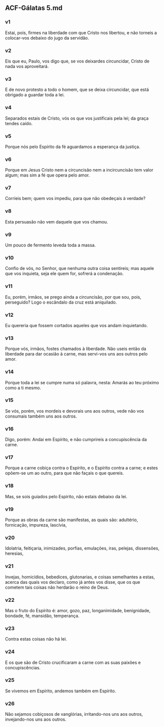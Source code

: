 ## ACF-Gálatas 5.md
### v1
 Estai, pois, firmes na liberdade com que Cristo nos libertou, e não torneis a colocar-vos debaixo do jugo da servidão.
### v2
 Eis que eu, Paulo, vos digo que, se vos deixardes circuncidar, Cristo de nada vos aproveitará.
### v3
 E de novo protesto a todo o homem, que se deixa circuncidar, que está obrigado a guardar toda a lei.
### v4
 Separados estais de Cristo, vós os que vos justificais pela lei; da graça tendes caído.
### v5
 Porque nós pelo Espírito da fé aguardamos a esperança da justiça.
### v6
 Porque em Jesus Cristo nem a circuncisão nem a incircuncisão tem valor algum; mas sim a fé que opera pelo amor.
### v7
 Corríeis bem; quem vos impediu, para que não obedeçais à verdade?
### v8
 Esta persuasão não vem daquele que vos chamou.
### v9
 Um pouco de fermento leveda toda a massa.
### v10
 Confio de vós, no Senhor, que nenhuma outra coisa sentireis; mas aquele que vos inquieta, seja ele quem for, sofrerá a condenação.
### v11
 Eu, porém, irmãos, se prego ainda a circuncisão, por que sou, pois, perseguido? Logo o escândalo da cruz está aniquilado.
### v12
 Eu quereria que fossem cortados aqueles que vos andam inquietando.
### v13
 Porque vós, irmãos, fostes chamados à liberdade. Não useis então da liberdade para dar ocasião à carne, mas servi-vos uns aos outros pelo amor.
### v14
 Porque toda a lei se cumpre numa só palavra, nesta: Amarás ao teu próximo como a ti mesmo.
### v15
 Se vós, porém, vos mordeis e devorais uns aos outros, vede não vos consumais também uns aos outros.
### v16
 Digo, porém: Andai em Espírito, e não cumprireis a concupiscência da carne.
### v17
 Porque a carne cobiça contra o Espírito, e o Espírito contra a carne; e estes opõem-se um ao outro, para que não façais o que quereis.
### v18
 Mas, se sois guiados pelo Espírito, não estais debaixo da lei.
### v19
 Porque as obras da carne são manifestas, as quais são: adultério, fornicação, impureza, lascívia,
### v20
 Idolatria, feitiçaria, inimizades, porfias, emulações, iras, pelejas, dissensões, heresias,
### v21
 Invejas, homicídios, bebedices, glutonarias, e coisas semelhantes a estas, acerca das quais vos declaro, como já antes vos disse, que os que cometem tais coisas não herdarão o reino de Deus.
### v22
 Mas o fruto do Espírito é: amor, gozo, paz, longanimidade, benignidade, bondade, fé, mansidão, temperança.
### v23
 Contra estas coisas não há lei.
### v24
 E os que são de Cristo crucificaram a carne com as suas paixões e concupiscências.
### v25
 Se vivemos em Espírito, andemos também em Espírito.
### v26
 Não sejamos cobiçosos de vanglórias, irritando-nos uns aos outros, invejando-nos uns aos outros.
